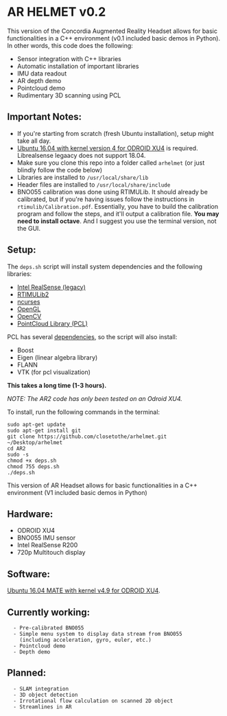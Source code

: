 # AR HELMET v0.2 #

This version of the Concordia Augmented Reality Headset allows for basic functionalities in a C++ environment (v0.1 included basic demos in Python). In other words, this code does the following:

* Sensor integration with C++ libraries
* Automatic installation of important libraries
* IMU data readout
* AR depth demo
* Pointcloud demo
* Rudimentary 3D scanning using PCL

## Important Notes:

* If you're starting from scratch (fresh Ubuntu installation), setup might take all day.
* [Ubuntu 16.04 with kernel version 4 for ODROID XU4](https://wiki.odroid.com/odroid-xu4/os_images/linux/ubuntu_4.9/ubuntu_4.9) is required. Librealsense legaacy does not support 18.04.
* Make sure you clone this repo into a folder called `arhelmet` (or just blindly follow the code below)
* Libraries are installed to `/usr/local/share/lib`
* Header files are installed to `/usr/local/share/include`
* BNO055 calibration was done using RTIMULib. It should already be calibrated, but if you're having issues follow the instructions in `rtimulib/Calibration.pdf`. Essentially, you have to build the calibration program and follow the steps, and it'll output a calibration file. **You may need to install octave**. And I suggest you use the terminal version, not the GUI.

## Setup:
The `deps.sh` script will install system dependencies and the following libraries: 

* [Intel RealSense (legacy)](https://github.com/IntelRealSense/librealsense/tree/v1.12.1)
* [RTIMULib2](https://github.com/RTIMULib/RTIMULib2)
* [ncurses](https://www.gnu.org/software/ncurses/)
* [OpenGL](https://www.opengl.org/)
* [OpenCV](https://opencv.org/)
* [PointCloud Library (PCL)](http://www.pointclouds.org)

PCL has several [dependencies](http://www.pointclouds.org/documentation/tutorials/compiling_pcl_posix.php#dependencies), so the script will also install:

* Boost
* Eigen (linear algebra library)
* FLANN
* VTK (for pcl visualization)

**This takes a long time (1-3 hours).**

*NOTE: The AR2 code has only been tested on an Odroid XU4.*

To install, run the following commands in the terminal:

```
sudo apt-get update
sudo apt-get install git
git clone https://github.com/closetothe/arhelmet.git ~/Desktop/arhelmet
cd AR2
sudo -s
chmod +x deps.sh
chmod 755 deps.sh
./deps.sh
```


This version of AR Headset allows for basic functionalities in a C++ environment
(V1 included basic demos in Python)

## Hardware:
* ODROID XU4
* BNO055 IMU sensor 
* Intel RealSense R200
* 720p Multitouch display

## Software: 
[Ubuntu 16.04 MATE with kernel v4.9 for ODROID XU4](https://wiki.odroid.com/odroid-xu4/os_images/linux/ubuntu_4.9/ubuntu_4.9).
 

## Currently working:
      - Pre-calibrated BNO055  
      - Simple menu system to display data stream from BNO055  
        (including acceleration, gyro, euler, etc.)  
      - Pointcloud demo
      - Depth demo


## Planned:  
      - SLAM integration
      - 3D object detection  
      - Irrotational flow calculation on scanned 2D object  
      - Streamlines in AR  
